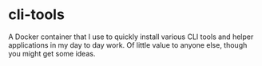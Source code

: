 # cli-tools
A Docker container that I use to quickly install various CLI tools and helper applications in my day to day work. Of little value to anyone else, though you might get some ideas.
